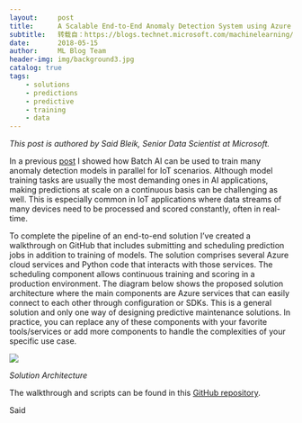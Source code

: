 ```yaml
---
layout:     post
title:      A Scalable End-to-End Anomaly Detection System using Azure Batch AI
subtitle:   转载自：https://blogs.technet.microsoft.com/machinelearning/2018/05/15/a-scalable-end-to-end-anomaly-detection-system-using-azure-batch-ai/
date:       2018-05-15
author:     ML Blog Team
header-img: img/background3.jpg
catalog: true
tags:
    - solutions
    - predictions
    - predictive
    - training
    - data
---
```


*This post is authored by Said Bleik, Senior Data Scientist at Microsoft.*

In a previous [post](https://blogs.technet.microsoft.com/machinelearning/2018/03/27/training-many-anomaly-detection-models-using-azure-batch-ai) I showed how Batch AI can be used to train many anomaly detection models in parallel for IoT scenarios. Although model training tasks are usually the most demanding ones in AI applications, making predictions at scale on a continuous basis can be challenging as well. This is especially common in IoT applications where data streams of many devices need to be processed and scored constantly, often in real-time.

To complete the pipeline of an end-to-end solution I’ve created a walkthrough on GitHub that includes submitting and scheduling prediction jobs in addition to training of models. The solution comprises several Azure cloud services and Python code that interacts with those services. The scheduling component allows continuous training and scoring in a production environment. The diagram below shows the proposed solution architecture where the main components are Azure services that can easily connect to each other through configuration or SDKs. This is a general solution and only one way of designing predictive maintenance solutions. In practice, you can replace any of these components with your favorite tools/services or add more components to handle the complexities of your specific use case.

![](https://msdnshared.blob.core.windows.net/media/2018/05/051518_1742_AScalableEn1.png)


*Solution Architecture*

The walkthrough and scripts can be found in this [GitHub repository](https://github.com/saidbleik/batchai_mm_ad).

Said
